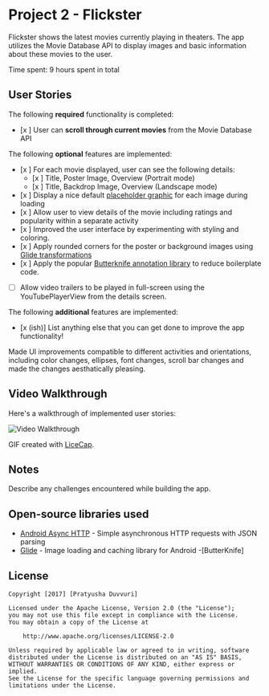 # Project 2 - Flickster

Flickster shows the latest movies currently playing in theaters. The app utilizes the Movie Database API to display images and basic information about these movies to the user.

Time spent: 9 hours spent in total

## User Stories

The following **required** functionality is completed:

* [x ] User can **scroll through current movies** from the Movie Database API

The following **optional** features are implemented:

* [x ] For each movie displayed, user can see the following details:
  * [x ] Title, Poster Image, Overview (Portrait mode)
  * [x ] Title, Backdrop Image, Overview (Landscape mode)
* [x ] Display a nice default [placeholder graphic](https://guides.codepath.com/android/Displaying-Images-with-the-Glide-Library#advanced-usage) for each image during loading
* [x ] Allow user to view details of the movie including ratings and popularity within a separate activity
* [x ] Improved the user interface by experimenting with styling and coloring.
* [x ] Apply rounded corners for the poster or background images using [Glide transformations](https://guides.codepath.com/android/Displaying-Images-with-the-Glide-Library#transformations)
* [x ] Apply the popular [Butterknife annotation library](http://guides.codepath.com/android/Reducing-View-Boilerplate-with-Butterknife) to reduce boilerplate code.
* [ ] Allow video trailers to be played in full-screen using the YouTubePlayerView from the details screen.

The following **additional** features are implemented:

* [x (ish)] List anything else that you can get done to improve the app functionality!

Made UI improvements compatible to different activities and orientations, including color changes, ellipses, font changes, scroll bar changes and made the changes aesthatically pleasing.
## Video Walkthrough

Here's a walkthrough of implemented user stories:

<img src='https://github.com/Pratyusha-Duvvuri/Flixster/blob/master/walkthrough.mp4' title='Video Walkthrough' width='' alt='Video Walkthrough' />

GIF created with [LiceCap](http://www.cockos.com/licecap/).

## Notes

Describe any challenges encountered while building the app.

## Open-source libraries used

- [Android Async HTTP](https://github.com/loopj/android-async-http) - Simple asynchronous HTTP requests with JSON parsing
- [Glide](https://github.com/bumptech/glide) - Image loading and caching library for Android
-[ButterKnife]
## License

    Copyright [2017] [Pratyusha Duvvuri]

    Licensed under the Apache License, Version 2.0 (the "License");
    you may not use this file except in compliance with the License.
    You may obtain a copy of the License at

        http://www.apache.org/licenses/LICENSE-2.0

    Unless required by applicable law or agreed to in writing, software
    distributed under the License is distributed on an "AS IS" BASIS,
    WITHOUT WARRANTIES OR CONDITIONS OF ANY KIND, either express or implied.
    See the License for the specific language governing permissions and
    limitations under the License.
